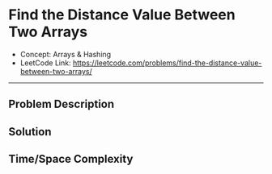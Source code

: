 # Find the Distance Value Between Two Arrays

- Concept: Arrays & Hashing
- LeetCode Link: https://leetcode.com/problems/find-the-distance-value-between-two-arrays/

---

## Problem Description

## Solution

## Time/Space Complexity

